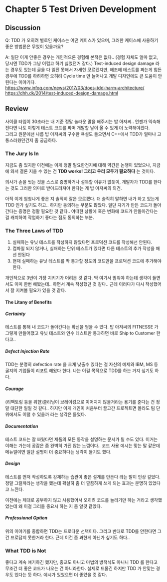# Chapter 5 Test Driven Development

## Discussion
Q: TDD 가 오히려 별로인 케이스는 어떤 케이스가 있으며, 그러한 케이스에 사용하기 좋은 방법론은 무었이 있을까요?

A: 일단 이게 안좋은 경우는 개인적으론 경험해 본적은 없다.. (경험 자체도 얼마 없고, 당시엔 TDD가 그냥 어렵고 하기 싫었던거 같다.) Test-induced design damage 라는 경우도 있는데 글을 다 읽진 못해서 자세힌 모르겠지만, 애초에 테스트를 짜는게 힘든 경우에 TDD를 하려하면 오히려 Cycle time 만 늘어나고 개발 디자인에도 큰 도움이 안된다는 이야기다.  
https://www.infoq.com/news/2017/03/does-tdd-harm-architecture/  
https://dhh.dk/2014/test-induced-design-damage.html

## Review
사이클 타임이 30초라는 내 기준 정말 놀라운 말을 해주시는 밥 아저씨.. 언젠가 익숙해 진다면 나도 이렇게 테스트 코드를 짜며 개발할 날이 올 수 있게 더 노력해야겠다.   
그리고 원문에선 나름 밥 아저씨의 구수한 욕설도 들으면서 C++에서 TDD가 얼마나 고통스러웠던건지 좀 궁금하다.  

### The Jury Is In
지금도 좀 있지만 이전에는 이게 정말 필요한건지에 대해 약간은 논쟁이 있었으나, 지금에 와서 결론 지을 수 있는 건 **TDD works! 그리고 우리 모두가 필요하다** 는 것이다.  

의사가 손을 씻는 것을 스스로 증명하거나 설득할 이유가 없듯이, 개발자가 TDD를 한다는 것도 그러한 의미로 받아드려져야 한다는 게 밥 아저씨의 의견.  

아직 이게 엄청나게 좋은 지 솔직히 잘은 모르겠다. 더 솔직히 말하면 내가 하고 있는게 TDD 인가 싶기도 하고.. 하지만 동의하는 부분도 많았다. 일단 자기가 만든 코드가 돌아간다는 증명은 정말 필요한 것 같다.. 어떠한 상황에 혹은 변화에 코드가 안돌아간다는 걸 캐치하여 작업하기 좋다는 점도 동의하는 부분.  

### The Three Laws of TDD
1. 실패하는 유닛 테스트를 작성하지 않았다면 프로덕션 코드를 작성해선 안된다.
2. 컴파일 되지 않거나, 실패하는 단위 테스트가 있다면 다른 테스트의 추가 작성을 해선 안된다
3. 현재 실패하는 유닛 테스트를 딱 통과할 정도의 코드만을 프로덕션 코드에 추가해야한다.

개인적으로 3번이 가장 지키기가 어려운 것 같다. 딱 여기서 멈춰야 하는데 생각이 들면서도 이미 한번 해봤는데.. 하면서 계속 작성했던 것 같다.. 근데 이러다가 다시 작성했어서 잘 지켜볼 필요가 있을 것 같다.  

#### The Litany of Benefits
##### Certainty
테스트를 통해 내 코드가 돌아간다는 확신을 얻을 수 있다. 밥 아저씨의 FITNESSE 가 그렇게 만들어졌고 유닛 테스트와 인수 테스트만 통과하면 바로 Ship to Customer 한다고..  

##### Defect Injection Rate
TDD는 분명히 defection rate 을 크게 낮출수 있다는 걸 자신의 예제와 IBM, MS 등 굴지의 기업들이 리포트 해왔다 한다. 나는 이걸 목적으로 TDD를 하는 거지 싶기도 하다.  

##### Courage
(리팩토링 등을 위한)클리닝이 브레이킹으로 이어지지 않을거라는 용기를 준다는 건 정말 대단한 일일 것 같다.. 하지만 이게 개인이 처음부터 끌고간 프로젝트면 몰라도 팀 단위에서도 이럴 수 있을까 라는 생각은 들었다.  

##### Documentation
테스트 코드는 잘 짜뒀다면 제품의 모든 동작을 설명하는 문서가 될 수도 있다. 이거는 이해는 가는데 공감은 좀 완벽히 가진 않는 느낌이다.. 코드 사용 예시는 맞는 말 같은데 메뉴얼이면 일단 설명이 더 중요하다는 생각이 들기도 했다.  

##### Design
테스트를 먼저 작성하도록 강제하는 습관이 좋은 설계를 만든다 라는 말이 인상 깊었다. 정말 그럴까라는 생각을 했는데 확실히 좀 더 깔끔하게 쓰게 되는 효과는 분명히 있었다고 느낀다.  

이전에는 제대로 공부하지 않고 사용했어서 오히려 코드를 늘리기만 하는 거라고 생각했었는데 왜 이걸 그리들 중요시 하는 지 좀 알것 같았다.  

##### Professional Option
위의 이야기를 종합하면 TDD는 프로다운 선택이다. 그리고 반대로 TDD를 안한다면 그건 프로답지 못한거라 한다. 근데 이건 좀 과한게 아닌가 싶기도 하다..  

### What TDD is Not
좋다고 계속 얘기하긴 했지만, 종교도 아니고 마법의 방적식도 아니니 TDD 를 한다고 무조건 더 좋은 코드가 나오는 건 아니라한다. 실제로 드물긴 하지만 TDD 가 안맞는 경우도 있다는 듯 하다. 예시가 있었으면 더 좋았을 것 같다. 